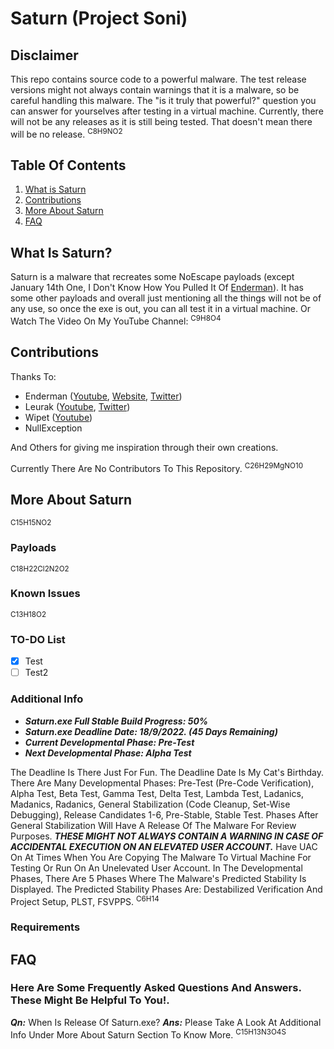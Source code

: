 # Saturn (Project Soni)
## Disclaimer
This repo contains source code to a powerful malware.
The test release versions might not always contain warnings that it is a malware, so be careful handling this malware.
The "is it truly that powerful?" question you can answer for yourselves after testing in a virtual machine.
Currently, there will not be any releases as it is still being tested. That doesn't mean there will be no release.
<sup>C8H9NO2</sup>

## Table Of Contents
1. [What is Saturn](https://github.com/AlvinIsSoCool/Saturn#what-is-saturn)
2. [Contributions](https://github.com/AlvinIsSoCool/Saturn#contributions)
3. [More About Saturn](https://github.com/AlvinIsSoCool/Saturn#more-about-saturn)
4. [FAQ](https://github.com/AlvinIsSoCool/Saturn#faq)

## What Is Saturn?
Saturn is a malware that recreates some NoEscape payloads (except January 14th One, I Don't Know How You Pulled It Of [Enderman](https://youtube.com/c/Endermanch)).
It has some other payloads and overall just mentioning all the things will not be of any use, so once the exe is out, you can all test it in a virtual machine.
Or Watch The Video On My YouTube Channel: 
<sup>C9H8O4</sup>
## Contributions
Thanks To:
+ Enderman ([Youtube](https://youtube.com/c/Endermanch), [Website](https://malwarewatch.org/), [Twitter](https://mobile.twitter.com/endermanch))
+ Leurak ([Youtube](https://youtube.com/c/Leurak), [Twitter](https://mobile.twitter.com/LeurAK47))
+ Wipet ([Youtube](https://youtube.com/c/wipet))
+ NullException

And Others for giving me inspiration through their own creations.

Currently There Are No Contributors To This Repository.
<sup>C26H29MgNO10</sup>

## More About Saturn
<sup>C15H15NO2</sup>
### Payloads
<sup>C18H22Cl2N2O2</sup>

### Known Issues
<sup>C13H18O2</sup>

### TO-DO List
- [x] Test
- [ ] Test2

### Additional Info

+ ***Saturn.exe Full Stable Build Progress: 50%***
+ ***Saturn.exe Deadline Date: 18/9/2022. (45 Days Remaining)***
+ ***Current Developmental Phase: Pre-Test***
+ ***Next Developmental Phase: Alpha Test***

The Deadline Is There Just For Fun. The Deadline Date Is My Cat's Birthday.
There Are Many Developmental Phases: Pre-Test (Pre-Code Verification), Alpha Test, Beta Test, Gamma Test, Delta Test, Lambda Test, Ladanics, Madanics, Radanics, General Stabilization (Code Cleanup, Set-Wise Debugging), Release Candidates 1-6, Pre-Stable, Stable Test.
Phases After General Stabilization Will Have A Release Of The Malware For Review Purposes. ***THESE MIGHT NOT ALWAYS CONTAIN A WARNING IN CASE OF ACCIDENTAL EXECUTION ON AN ELEVATED USER ACCOUNT.*** Have UAC On At Times When You Are Copying The Malware To Virtual Machine For Testing Or Run On An Unelevated User Account.
In The Developmental Phases, There Are 5 Phases Where The Malware's Predicted Stability Is Displayed.
The Predicted Stability Phases Are: Destabilized Verification And Project Setup,    PLST, FSVPPS.
<sup>C6H14</sup>

### Requirements


## FAQ
### Here Are Some Frequently Asked Questions And Answers. These Might Be Helpful To You!.
***Qn:*** When Is Release Of Saturn.exe?
***Ans:*** Please Take A Look At Additional Info Under More About Saturn Section To Know More.
<sup>C15H13N3O4S</sup>
